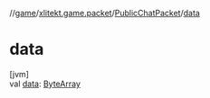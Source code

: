 //[game](../../../index.md)/[xlitekt.game.packet](../index.md)/[PublicChatPacket](index.md)/[data](data.md)

# data

[jvm]\
val [data](data.md): [ByteArray](https://kotlinlang.org/api/latest/jvm/stdlib/kotlin/-byte-array/index.html)
